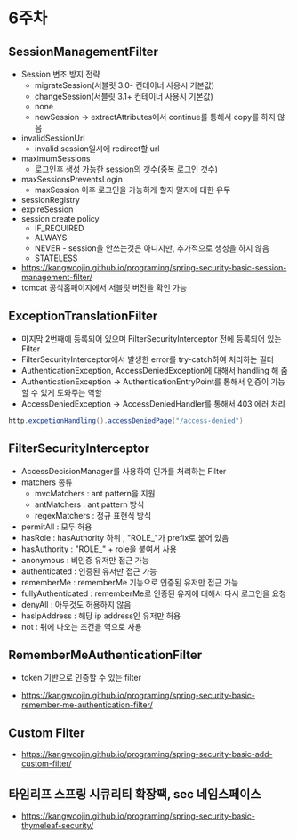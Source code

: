 # 6주차 

## SessionManagementFilter
- Session 변조 방지 전략
    - migrateSession(서블릿 3.0- 컨테이너 사용시 기본값)
    - changeSession(서블릿 3.1+ 컨테이너 사용시 기본값)
    - none
    - newSession -> extractAttributes에서 continue를 통해서 copy를 하지 않음
- invalidSessionUrl
    - invalid session일시에 redirect할 url
- maximumSessions
    - 로그인후 생성 가능한 session의 갯수(중복 로그인 갯수)
- maxSessionsPreventsLogin
    - maxSession 이후 로그인을 가능하게 할지 말지에 대한 유무    
- sessionRegistry
- expireSession
- session create policy
    - IF_REQUIRED
    - ALWAYS
    - NEVER - session을 안쓰는것은 아니지만, 추가적으로 생성을 하지 않음
    - STATELESS
- https://kangwoojin.github.io/programing/spring-security-basic-session-management-filter/
- tomcat 공식홈페이지에서 서블릿 버전을 확인 가능

## ExceptionTranslationFilter
- 마지막 2번째에 등록되어 있으며 FilterSecurityInterceptor 전에 등록되어 있는 Filter
- FilterSecurityInterceptor에서 발생한 error를 try-catch하여 처리하는 필터
- AuthenticationException, AccessDeniedException에 대해서 handling 해 줌
- AuthenticationException -> AuthenticationEntryPoint를 통해서 인증이 가능할 수 있게 도와주는 역할
- AccessDeniedException -> AccessDeniedHandler를 통해서 403 에러 처리
```java
http.excpetionHandling().accessDeniedPage("/access-denied")
```

## FilterSecurityInterceptor
- AccessDecisionManager를 사용하여 인가를 처리하는 Filter
- matchers 종류
    - mvcMatchers : ant pattern을 지원
    - antMatchers : ant pattern 방식
    - regexMatchers : 정규 표현식 방식
- permitAll : 모두 허용
- hasRole : hasAuthority 하위 , "ROLE_"가 prefix로 붙어 있음
- hasAuthority : "ROLE_" + role을 붙여서 사용
- anonymous : 비인증 유저만 접근 가능
- authenticated : 인증된 유저만 접근 가능
- rememberMe : rememberMe 기능으로 인증된 유저만 접근 가능
- fullyAuthenticated : rememberMe로 인증된 유저에 대해서 다시 로그인을 요청
- denyAll : 아무것도 허용하지 않음
- hasIpAddress : 해당 ip address인 유저만 허용
- not : 뒤에 나오는 조건을 역으로 사용

## RememberMeAuthenticationFilter
- token 기반으로 인증할 수 있는 filter

- https://kangwoojin.github.io/programing/spring-security-basic-remember-me-authentication-filter/

## Custom Filter

- https://kangwoojin.github.io/programing/spring-security-basic-add-custom-filter/

## 타임리프 스프링 시큐리티 확장팩, sec 네임스페이스
- https://kangwoojin.github.io/programing/spring-security-basic-thymeleaf-security/

